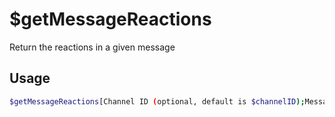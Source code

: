# $getMessageReactions

Return the reactions in a given message

## Usage

```bash
$getMessageReactions[Channel ID (optional, default is $channelID);Message ID (optional, default is $messageID);Separator (optional, default is ',')]
```

